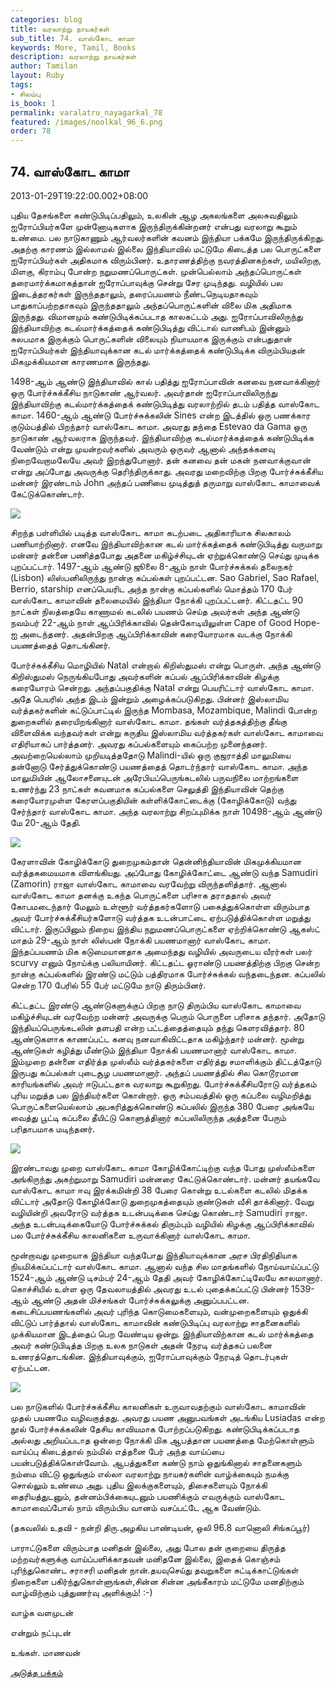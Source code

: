 ```yaml
---
categories: blog
title: வரலாற்று நாயகர்கள்
sub_title: 74. வாஸ்கோட காமா
keywords: More, Tamil, Books
description: வரலாற்று நாயகர்கள்
author: Tamilan
layout: Ruby
tags:
- சிலம்பு
is_book: 1
permalink: varalatru_nayagarkal_78
featured: /images/noolkal_96_6.png
order: 78
---
```



## 74. வாஸ்கோட காமா

2013-01-29T19:22:00.002+08:00

புதிய தேசங்களை கண்டுபிடிப்பதிலும், உலகின் ஆழ அகலங்களை அலசுவதிலும் ஐரோப்பியர்களே முன்னோடிகளாக இருந்திருக்கின்றனர் என்பது வரலாறு கூறும் உண்மை. பல நாடுகாணும் ஆர்வலர்களின் கவனம் இந்தியா பக்கமே இருந்திருக்கிறது. அதற்கு காரணம் இல்லாமல் இல்லை இந்தியாவில் மட்டுமே கிடைத்த பல பொருட்களை ஐரோப்பியர்கள் அதிகமாக விரும்பினர். உதாரணத்திற்கு நவரத்தினகற்கள், மயிலிறகு, மிளகு, கிராம்பு போன்ற நறுமணப்பொருட்கள். முன்பெல்லாம் அந்தப்பொருட்கள் தரைமார்க்கமாகத்தான் ஐரோப்பாவுக்கு சென்று சேர முடிந்தது. வழியில் பல இடைத்தரகர்கள் இருந்ததாலும், தரைப்பயணம் நீண்டநெடியதாகவும் பாதுகாப்பற்றதாகவும் இருந்ததாலும் அந்தப்பொருட்களின் விலை மிக அதிமாக இருந்தது. விமானமும் கண்டுபிடிக்கப்படாத காலகட்டம் அது. ஐரோப்பாவிலிருந்து இந்தியாவிற்கு கடல்மார்க்கத்தைக் கண்டுபிடித்து விட்டால் வாணிபம் இன்னும் சுலபமாக இருக்கும் பொருட்களின் விலையும் நியாயமாக இருக்கும் என்பதுதான் ஐரோப்பியர்கள் இந்தியாவுக்கான கடல் மார்க்கத்தைக் கண்டுபிடிக்க விரும்பியதன் மிகமுக்கியமான காரணமாக இருந்தது.

1498-ஆம் ஆண்டு இந்தியாவில் கால் பதித்து ஐரோப்பாவின் கனவை நனவாக்கினார் ஒரு போர்ச்சுக்கீசிய நாடுகாண் ஆர்வலர். அவர்தான் ஐரோப்பாவிலிருந்து இந்தியாவிற்கு கடல்மார்க்கத்தைக் கண்டுபிடித்து வரலாற்றில் தடம் பதித்த வாஸ்கோட காமா. 1460-ஆம் ஆண்டு போர்ச்சுக்கலின் Sines என்ற இடத்தில் ஒரு பணக்கார குடும்பத்தில் பிறந்தார் வாஸ்கோட காமா. அவரது தந்தை Estevao da Gama ஒரு நாடுகாண் ஆர்வலராக இருந்தவர். இந்தியாவிற்கு கடல்மார்க்கத்தைக் கண்டுபிடிக்க வேண்டும் என்று முயன்றவர்களில் அவரும் ஒருவர் ஆனால் அந்தக்கனவு நிறைவேறாமலேயே அவர் இறந்துபோனார். தன் கனவை தன் மகன் நனவாக்குவான் என்று அப்போது அவருக்கு தெரிந்திருக்காது. அவரது மறைவிற்கு பிறகு போர்ச்சுக்கீசிய மன்னர் இரண்டாம் John அந்தப் பணியை முடித்துத் தருமாறு வாஸ்கோட காமாவைக் கேட்டுக்கொண்டார்.

![](http://2.bp.blogspot.com/-iI85b-9hU8Q/UQZqcfI0kfI/AAAAAAAADOo/WyAVzmJdnxA/s1600/220px-Vasco_da_Gama_-_1838.png)

சிறந்த பள்ளியில் படித்த வாஸ்கோட காமா கடற்படை அதிகாரியாக சிலகாலம் பணியாற்றினார். எனவே இந்தியாவிற்கான கடல் மார்க்கத்தைக் கண்டுபிடித்து வருமாறு மன்னர் தன்னை பணித்தபோது அதனை மகிழ்ச்சியுடன் ஏற்றுக்கொண்டு செய்து முடிக்க புறப்பட்டார். 1497-ஆம் ஆண்டு ஜூலை 8-ஆம் நாள் போர்ச்சுக்கல் தலைநகர் (Lisbon) லிஸ்பனிலிருந்து நான்கு கப்பல்கள் புறப்பட்டன. Sao Gabriel, Sao Rafael, Berrio, starship எனப்பெயரிட அந்த நான்கு கப்பல்களில் மொத்தம் 170 பேர் வாஸ்கோட காமாவின் தலைமையில் இந்தியா நோக்கி புறப்பட்டனர். கிட்டதட்ட 90 நாட்கள் நிலத்தையே காணாமல் கடலில் பயணம் செய்த அவர்கள் அந்த ஆண்டு நவம்பர் 22-ஆம் நாள் ஆப்பிரிக்காவில் தென்கோடியிலுள்ள Cape of Good Hope-ஐ அடைந்தனர். அதன்பிறகு ஆப்பிரிக்காவின் கரையோரமாக வடக்கு நோக்கி பயணத்தைத் தொடங்கினர்.

போர்ச்சுக்கீசிய மொழியில் Natal என்றால் கிறிஸ்துமஸ் என்று பொருள். அந்த ஆண்டு கிறிஸ்துமஸ் நெருங்கியபோது அவர்களின் கப்பல் ஆப்பிரிக்காவின் கிழக்கு கரையோரம் சென்றது. அந்தப்பகுதிக்கு Natal என்று பெயரிட்டார் வாஸ்கோட காமா. அதே பெயரில் அந்த இடம் இன்றும் அழைக்கப்படுகிறது. பின்னர் இஸ்லாமிய வர்த்தகர்களின் கட்டுப்பாட்டில் இருந்த Mombasa, Mozambique, Malindi போன்ற துறைகளில் தரையிறங்கினார் வாஸ்கோட காமா. தங்கள் வர்த்தகத்திற்கு தீங்கு விளைவிக்க வந்தவர்கள் என்று கருதிய இஸ்லாமிய வர்த்தகர்கள் வாஸ்கோட காமாவை எதிரியாகப் பார்த்தனர். அவரது கப்பல்களையும் கைப்பற்ற முனைந்தனர். அவற்றையெல்லாம் முறியடித்ததோடு Malindi-யில் ஒரு குஜராத்தி மாலுமியை தன்னோடு சேர்த்துக்கொண்டு பயணத்தைத் தொடர்ந்தார் வாஸ்கோட காமா. அந்த மாலுமியின் ஆலோசனையுடன் அரேபியப்பெருங்கடலில் பருவநிலை மாற்றங்களை உணர்ந்து 23 நாட்கள் கவனமாக கப்பல்களை செலுத்தி இந்தியாவின் தெற்கு கரையோரமுள்ள கேரளப்பகுதியின் கள்ளிக்கோட்டைக்கு (கோழிக்கோடு) வந்து சேர்ந்தார் வாஸ்கோட காமா. அந்த வரலாற்று சிறப்புமிக்க நாள் 10498-ஆம் ஆண்டு மே 20-ஆம் தேதி.

![](http://3.bp.blogspot.com/-Jz7YQTeEDIM/UQZqhDSYI_I/AAAAAAAADOw/lhHLB1YyDhA/s1600/Vascodagama.JPG)

கேரளாவின் கோழிக்கோடு துறைமுகம்தான் தென்னிந்தியாவின் மிகமுக்கியமான வர்த்தகமையமாக விளங்கியது. அப்போது கோழிக்கோட்டை ஆண்டு வந்த Samudiri (Zamorin) ராஜா வாஸ்கோட காமாவை வரவேற்று விருந்தளித்தார். ஆனால் வாஸ்கோட காமா தனக்கு உகந்த பொருட்களை பரிசாக தராததால் அவர் கோபமடைந்தார் மேலும் உள்ளூர் வர்த்தகர்களோடு பகைத்துக்கொள்ள விரும்பாத அவர் போர்ச்சுக்கீசியர்களோடு வர்த்தக உடன்பாட்டை ஏற்படுத்திக்கொள்ள மறுத்து விட்டார். இருப்பினும் நிறைய இந்திய நறுமணப்பொருட்களை ஏற்றிக்கொண்டு ஆகஸ்ட் மாதம் 29-ஆம் நாள் லிஸ்பன் நோக்கி பயணமானார் வாஸ்கோட காமா. இந்தப்பயணம் மிக கடுமையானதாக அமைந்தது வழியில் அவருடைய வீரர்கள் பலர் scurvy எனும் நோய்க்கு பலியாயினர். கிட்டதட்ட ஓராண்டு பயணத்திற்கு பிறகு சென்ற நான்கு கப்பல்களில் இரண்டு மட்டும் பத்திரமாக போர்ச்சுக்கல் வந்தடைந்தன. கப்பலில் சென்ற 170 பேரில் 55 பேர் மட்டுமே நாடு திரும்பினர்.

கிட்டதட்ட இரண்டு ஆண்டுகளுக்குப் பிறகு நாடு திரும்பிய வாஸ்கோட காமாவை மகிழ்ச்சியுடன் வரவேற்ற மன்னர் அவருக்கு பெரும் பொருளை பரிசாக தந்தார். அதோடு இந்தியப்பெருங்கடலின் தளபதி என்ற பட்டத்தைத்தையும் தந்து கெளரவித்தார். 80 ஆண்டுகளாக காணப்பட்ட கனவு நனவாகிவிட்டதாக மகிழ்ந்தார் மன்னர். மூன்று ஆண்டுகள் கழித்து மீண்டும் இந்தியா நோக்கி பயணமானார் வாஸ்கோட காமா. இம்முறை தன்னை எதிர்த்த முஸ்லீம் வர்த்தகர்களை எதிர்த்து சமாளிக்கும் திட்டத்தோடு இருபது கப்பல்கள் புடைசூழ பயணமானார். அந்தப் பயணத்தில் சில கொடூரமான காரியங்களில் அவர் ஈடுபட்டதாக வரலாறு கூறுகிறது. போர்ச்சுக்கீசியரோடு வர்த்தகம் புரிய மறுத்த பல இந்தியர்களை கொன்றார். ஒரு சம்பவத்தில் ஒரு கப்பலை வழிமறித்து பொருட்களையெல்லாம் அபகரித்துக்கொண்டு கப்பலில் இருந்த 380 பேரை அங்கயே வைத்து பூட்டி கப்பலை தீயிட்டு கொளுத்தினார் கப்பலிலிருந்த அத்தனை பேரும் பரிதாபமாக மடிந்தனர்.

![](http://3.bp.blogspot.com/-KdxkrpT3W6M/UQZqyt7FejI/AAAAAAAADO4/vExm1QoFBlc/s1600/A_steel_engraving_from_the_1850s,_with_modern_hand_coloring.jpg)

இரண்டாவது முறை வாஸ்கோட காமா கோழிக்கோட்டிற்கு வந்த போது முஸ்லீம்களை அங்கிருந்து அகற்றுமாறு Samudiri மன்னரை கேட்டுக்கொண்டார். மன்னர் தயங்கவே வாஸ்கோட காமா ஈவு இரக்கமின்றி 38 பேரை கொன்று உடல்களை கடலில் மிதக்க விட்டார் அதோடு கோழிக்கோடு துறைமுகத்தையும் குண்டுகள் வீசி தாக்கினார். வேறு வழியின்றி அவரோடு வர்த்தக உடன்படிக்கை செய்து கொண்டார் Samudiri ராஜா. அந்த உடன்படிக்கையோடு போர்ச்சுக்கல் திரும்பும் வழியில் கிழக்கு ஆப்பிரிக்காவில் பல போர்ச்சுக்கீசிய காலனிகளை உருவாக்கினார் வாஸ்கோட காமா.

மூன்றாவது முறையாக இந்தியா வந்தபோது இந்தியாவுக்கான அரச பிரதிநிதியாக நியமிக்கப்பட்டார் வாஸ்கோட காமா. ஆனால் வந்த சில மாதங்களில் நோய்வாய்ப்பட்டு 1524-ஆம் ஆண்டு டிசம்பர் 24-ஆம் தேதி அவர் கோழிக்கோட்டிலேயே காலமானார். கொச்சியில் உள்ள ஒரு தேவலாயத்தில் அவரது உடல் புதைக்கப்பட்டு பின்னர் 1539-ஆம் ஆண்டு அதன் மிச்சங்கள் போர்ச்சுக்கலுக்கு அனுப்பபட்டன. கடைசிப்பயணங்களில் அவர் புரிந்த கொடுமைகளையும், வன்முறைகளையும் ஒதுக்கி விட்டுப் பார்த்தால் வாஸ்கோட காமாவின் கண்டுபிடிப்பு வரலாற்று சாதனைகளில் முக்கியமான இடத்தைப் பெற வேண்டிய ஒன்று. இந்தியாவிற்கான கடல் மார்க்கத்தை அவர் கண்டுபிடித்த பிறகு உலக நாடுகள் அதன் நேரடி வர்த்தகப் பலனை உணரத்தொடங்கின. இந்தியாவுக்கும், ஐரோப்பாவுக்கும் நேரடித் தொடர்புகள் ஏற்பட்டன.

![](http://1.bp.blogspot.com/-gfRWu98jZNI/UQZrE5h-FAI/AAAAAAAADPA/ee-7L4Dbt1g/s1600/vasco-da-gama-2.jpg)

பல நாடுகளில் போர்ச்சுக்கீசிய காலனிகள் உருவாவதற்கும் வாஸ்கோட காமாவின் முதல் பயணமே வழிவகுத்தது. அவரது பயண அனுபவங்கள் அடங்கிய Lusiadas என்ற நூல் போர்ச்சுக்கலின் தேசிய காவியமாக போற்றப்படுகிறது. கண்டுபிடிக்கப்படாத அல்லது அறியப்படாத ஒன்றை நோக்கி மிக ஆபத்தான பயணத்தை மேற்கொள்ளும் வாய்ப்பு கிடைத்தால் நம்மில் எத்தனை பேர் அந்த வாய்ப்பை பயன்படுத்திக்கொள்வோம். ஆபத்துகளை கண்டு நாம் ஒதுங்கினால் சாதனைகளும் நம்மை விட்டு ஒதுங்கும் எல்லா வரலாற்று நாயகர்களின் வாழ்க்கையும் நமக்கு சொல்லும் உண்மை அது. புதிய இலக்குகளையும், திசைகளையும் நோக்கி தைரியத்துடனும், தன்னம்பிக்கையுடனும் பயணிக்கும் எவருக்கும் வாஸ்கோட காமாவைப்போல் நாம் விரும்பிய வானம் வசப்பட்டே ஆக வேண்டும்.

(தகவலில் உதவி - நன்றி திரு.அழகிய பாண்டியன், ஒலி 96.8 வானொலி சிங்கப்பூர்)

பாராட்டுகளை விரும்பாத மனிதன் இல்லை, அது போல தன் குறையை திருத்த மற்றவர்களுக்கு வாய்ப்பளிக்காதவன் மனிதனே இல்லை, இதைக் கொஞ்சம் புரிந்துகொண்ட சராசரி மனிதன் நான்.தயவுசெய்து தவறுகளை சுட்டிக்காட்டுங்கள் நிறைகளை பகிர்ந்துகொள்ளுங்கள்,சின்ன சின்ன அங்கீகாரம் மட்டுமே மனதிற்கும் வாழ்விற்கும் புத்துணர்வு அளிக்கும்! :-)

வாழ்க வளமுடன்

என்றும் நட்புடன்

உங்கள். மாணவன்

[அடுத்த பக்கம்](varalatru_nayagarkal_79)